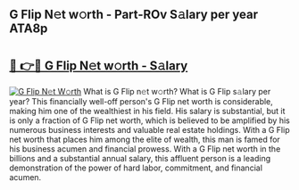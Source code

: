 ## G Flip N𝚎t w𝚘rth - Part-ROv S𝚊lary per year ATA8p

# <h2><a href="http://gc3e1fd.nevu.top/?p=G+Flip">🔗 👉🔴 G Flip N𝚎t w𝚘rth - S𝚊lary</a></h2>

[![G Flip N𝚎t W𝚘rth](https://i.imgur.com/Oavwk0R.jpeg)](http://gc3e1fd.nevu.top/?p=G+Flip)
What is G Flip n𝚎t w𝚘rth? What is G Flip s𝚊lary per year?
This financially well-off person's G Flip net worth is considerable, making him one of the wealthiest in his field. His salary is substantial, but it is only a fraction of G Flip net worth, which is believed to be amplified by his numerous business interests and valuable real estate holdings. With a G Flip net worth that places him among the elite of wealth, this man is famed for his business acumen and financial prowess. With a G Flip net worth in the billions and a substantial annual salary, this affluent person is a leading demonstration of the power of hard labor, commitment, and financial acumen.
